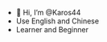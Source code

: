- 👋 Hi, I’m @Karos44
- Use English and Chinese
- Learner and Beginner


<!---
Karos44/Karos44 is a ✨ special ✨ repository because its `README.md` (this file) appears on your GitHub profile.
You can click the Preview link to take a look at your changes.
--->
